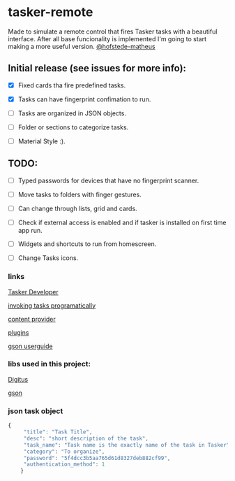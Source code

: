 # tasker-remote
Made to simulate a remote control that fires Tasker tasks with a beautiful interface.
After all base funcionality is implemented I'm going to start making a more useful version.
[@hofstede-matheus](https://github.com/hofstede-matheus)


## Initial release (see issues for more info):
- [x] Fixed cards tha fire predefined tasks.
- [x] Tasks can have fingerprint confimation to run.
- [ ] Tasks are organized in JSON objects.
- [ ] Folder or sections to categorize tasks.
- [ ] Material Style :).




## TODO:
- [ ] Typed passwords for devices that have no fingerprint scanner.
- [ ] Move tasks to folders with finger gestures.
- [ ] Can change through lists, grid and cards.
- [ ] Check if external access is enabled and if tasker is installed on first time app run.
- [ ] Widgets and shortcuts to run from homescreen.
- [ ] Change Tasks icons.


### links
[Tasker Developer](http://tasker.dinglisch.net/developers.html)

[invoking tasks programatically](http://tasker.dinglisch.net/invoketasks.html)

[content provider](http://tasker.dinglisch.net/contentprovider.html)

[plugins](http://tasker.dinglisch.net/plugins.html)

[gson userguide](https://github.com/google/gson/blob/master/UserGuide.md)

### libs used in this project:
[Digitus](https://github.com/afollestad/digitus)

[gson](https://github.com/google/gson)




### json task object
```javascript
{
     "title": "Task Title",
     "desc": "short description of the task",
     "task_name": "Task name is the exactly name of the task in Tasker",
     "category": "To organize",
     "password": "5f4dcc3b5aa765d61d8327deb882cf99",
     "authentication_method": 1
    }
```

